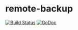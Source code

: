 # remote-backup

[![Build Status](https://travis-ci.org/jordanpotter/remote-backup.svg?branch=master)](https://travis-ci.org/jordanpotter/remote-backup) [![GoDoc](https://godoc.org/github.com/jordanpotter/remote-backup?status.svg)](http://godoc.org/github.com/jordanpotter/remote-backup)
